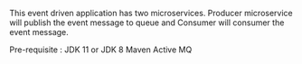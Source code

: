 This event driven application has two microservices. 
Producer microservice will publish the event message to queue and Consumer will consumer the event message.

Pre-requisite :
JDK 11 or JDK 8
Maven
Active MQ




